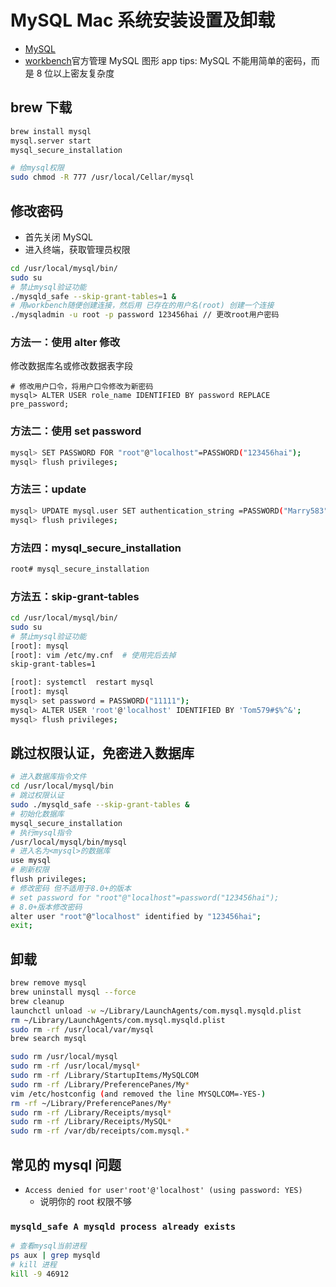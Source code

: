 # MySQL Mac 系统安装设置及卸载

- [MySQL](http://dev.mysql.com/downloads/mysql/)
- [workbench](http://dev.mysql.com/downloads/workbench/)官方管理 MySQL 图形 app
  tips: MySQL 不能用简单的密码，而是 8 位以上密友复杂度

## brew 下载

```sh
brew install mysql
mysql.server start
mysql_secure_installation

# 给mysql权限
sudo chmod -R 777 /usr/local/Cellar/mysql
```

## 修改密码

- 首先关闭 MySQL
- 进入终端，获取管理员权限

```sh
cd /usr/local/mysql/bin/
sudo su
# 禁止mysql验证功能
./mysqld_safe --skip-grant-tables=1 &
# 用workbench随便创建连接，然后用 已存在的用户名(root) 创建一个连接
./mysqladmin -u root -p password 123456hai // 更改root用户密码
```

### 方法一：使用 alter 修改

修改数据库名或修改数据表字段

```mysql
# 修改用户口令，将用户口令修改为新密码
mysql> ALTER USER role_name IDENTIFIED BY password REPLACE pre_password;
```

### 方法二：使用 set password

```sh
mysql> SET PASSWORD FOR "root"@"localhost"=PASSWORD("123456hai");
mysql> flush privileges;
```

### 方法三：update

```sh
mysql> UPDATE mysql.user SET authentication_string =PASSWORD("Marry583");
mysql> flush privileges;
```

### 方法四：mysql_secure_installation

```sh
root# mysql_secure_installation
```

### 方法五：skip-grant-tables

```sh
cd /usr/local/mysql/bin/
sudo su
# 禁止mysql验证功能
[root]: mysql
[root]: vim /etc/my.cnf  # 使用完后去掉
skip-grant-tables=1

[root]: systemctl  restart mysql
[root]: mysql
mysql> set password = PASSWORD("11111");
mysql> ALTER USER 'root'@'localhost' IDENTIFIED BY 'Tom579#$%^&';
mysql> flush privileges;
```

## 跳过权限认证，免密进入数据库

```sh
# 进入数据库指令文件
cd /usr/local/mysql/bin
# 跳过权限认证
sudo ./mysqld_safe --skip-grant-tables &
# 初始化数据库
mysql_secure_installation
# 执行mysql指令
/usr/local/mysql/bin/mysql
# 进入名为<mysql>的数据库
use mysql
# 刷新权限
flush privileges;
# 修改密码 但不适用于8.0+的版本
# set password for "root"@"localhost"=password("123456hai");
# 8.0+版本修改密码
alter user "root"@"localhost" identified by "123456hai";
exit;
```

## 卸载

```sh
brew remove mysql
brew uninstall mysql --force
brew cleanup
launchctl unload -w ~/Library/LaunchAgents/com.mysql.mysqld.plist
rm ~/Library/LaunchAgents/com.mysql.mysqld.plist
sudo rm -rf /usr/local/var/mysql
brew search mysql
```

```sh
sudo rm /usr/local/mysql
sudo rm -rf /usr/local/mysql*
sudo rm -rf /Library/StartupItems/MySQLCOM
sudo rm -rf /Library/PreferencePanes/My*
vim /etc/hostconfig (and removed the line MYSQLCOM=-YES-)
rm -rf ~/Library/PreferencePanes/My*
sudo rm -rf /Library/Receipts/mysql*
sudo rm -rf /Library/Receipts/MySQL*
sudo rm -rf /var/db/receipts/com.mysql.*
```

## 常见的 mysql 问题

- `Access denied for user'root'@'localhost' (using password: YES)`
  - 说明你的 root 权限不够

### `mysqld_safe A mysqld process already exists`

```sh
# 查看mysql当前进程
ps aux | grep mysqld
# kill 进程
kill -9 46912
```
